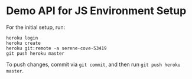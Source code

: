 # Demo API for JS Environment Setup
For the initial setup, run:
```
heroku login
heroku create
heroku git:remote -a serene-cove-53419
git push heroku master
```

To push changes, commit via `git commit`, and then run `git push heroku master`.
